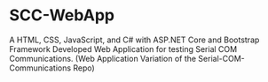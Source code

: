 # SCC-WebApp
A HTML, CSS, JavaScript, and C# with ASP.NET Core and Bootstrap Framework Developed Web Application for testing Serial COM Communications. (Web Application Variation of the Serial-COM-Communications Repo)
